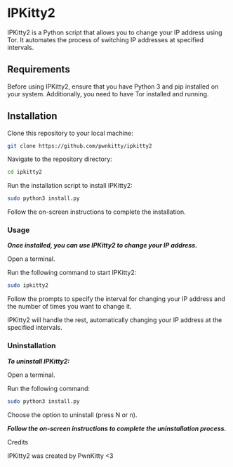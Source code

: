 # IPKitty2

IPKitty2 is a Python script that allows you to change your IP address using Tor. It automates the process of switching IP addresses at specified intervals.

## Requirements

Before using IPKitty2, ensure that you have Python 3 and pip installed on your system. Additionally, you need to have Tor installed and running.

## Installation

Clone this repository to your local machine:

   ```bash
   git clone https://github.com/pwnkitty/ipkitty2
   ```

Navigate to the repository directory:

```bash
cd ipkitty2
```
Run the installation script to install IPKitty2:

```bash
sudo python3 install.py
```

Follow the on-screen instructions to complete the installation.

### Usage

***Once installed, you can use IPKitty2 to change your IP address.***

Open a terminal.

Run the following command to start IPKitty2:

```bash
sudo ipkitty2
```

Follow the prompts to specify the interval for changing your IP address and the number of times you want to change it.

IPKitty2 will handle the rest, automatically changing your IP address at the specified intervals.

### Uninstallation

***To uninstall IPKitty2:***

Open a terminal.

Run the following command:

```bash
sudo python3 install.py
```

Choose the option to uninstall (press N or n).

***Follow the on-screen instructions to complete the uninstallation process.***

Credits

IPKitty2 was created by PwnKitty <3
